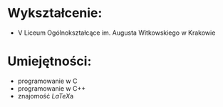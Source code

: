 # Wykształcenie:
- V Liceum Ogólnokształcące im. Augusta Witkowskiego w Krakowie
# Umiejętności:
- programowanie w C
- programowanie w C++
- znajomość $LaTeX$a
